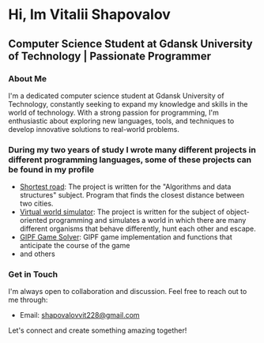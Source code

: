 <!DOCTYPE html>
<html lang="en">
<body>

  <h1>Hi, Im Vitalii Shapovalov</h1>

  <h2>Computer Science Student at Gdansk University of Technology | Passionate Programmer</h2>

  <h3>About Me</h3>
  <p>I'm a dedicated computer science student at Gdansk University of Technology, constantly seeking to expand my knowledge and skills in the world of technology. With a strong passion for programming, I'm enthusiastic about exploring new languages, tools, and techniques to develop innovative solutions to real-world problems.</p>

  <h3>During my two years of study I wrote many different projects in different programming languages, some of these projects can be found in my profile</h3>
  <ul>
    <li><a href="https://github.com/vetall7/shortestRoad">Shortest road</a>: The project is written for the "Algorithms and data structures" subject. Program that finds the closest distance between two cities.</li>
    <li><a href="https://github.com/vetall7/WorldSimulation3">Virtual world simulator</a>: The project is written for the subject of object-oriented programming and simulates a world in which there are many different organisms that behave differently, hunt each other and escape.</li>
    <li><a href="https://github.com/vetall7/gipf">GIPF Game Solver</a>: GIPF game implementation and functions that anticipate the course of the game </li>
    <li>and others</li>
  </ul>

  <h3>Get in Touch</h3>
  <p>I'm always open to collaboration and discussion. Feel free to reach out to me through:</p>
  <ul>
    <li>Email: <a href="mailto:your.email@example.com">shapovalovvit228@gmail.com</a></li>
  </ul>

  <p>Let's connect and create something amazing together!</p>

</body>
</html>
